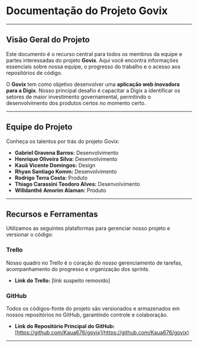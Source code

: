 # Documentação do Projeto Govix

-----

## Visão Geral do Projeto

Este documento é o recurso central para todos os membros da equipe e partes interessadas do projeto **Govix**. Aqui você encontra informações essenciais sobre nossa equipe, o progresso do trabalho e o acesso aos repositórios de código.

O **Govix** tem como objetivo desenvolver uma **aplicação web inovadora para a Digix**. Nosso principal desafio é capacitar a Digix a identificar os setores de maior investimento governamental, permitindo o desenvolvimento dos produtos certos no momento certo.

-----

## Equipe do Projeto

Conheça os talentos por trás do projeto Govix:

  * **Gabriel Gravena Barros:** Desenvolvimento
  * **Henrique Oliveira Silva:** Desenvolvimento
  * **Kauã Vicente Domingos:** Design
  * **Rhyan Santiago Komm:** Desenvolvimento
  * **Rodrigo Terra Costa:** Produto
  * **Thiago Carassini Teodoro Alves:** Desenvolvimento
  * **Willdanthê Amorim Alaman:** Produto

-----

## Recursos e Ferramentas

Utilizamos as seguintes plataformas para gerenciar nosso projeto e versionar o código:

### Trello

Nosso quadro no Trello é o coração do nosso gerenciamento de tarefas, acompanhamento do progresso e organização dos sprints.

  * **Link do Trello:** [link suspeito removido]

### GitHub

Todos os códigos-fonte do projeto são versionados e armazenados em nossos repositórios no GitHub, garantindo controle e colaboração.

  * **Link do Repositório Principal do GitHub:** [https://github.com/Kaua676/govix](https://github.com/Kaua676/govix)

-----
